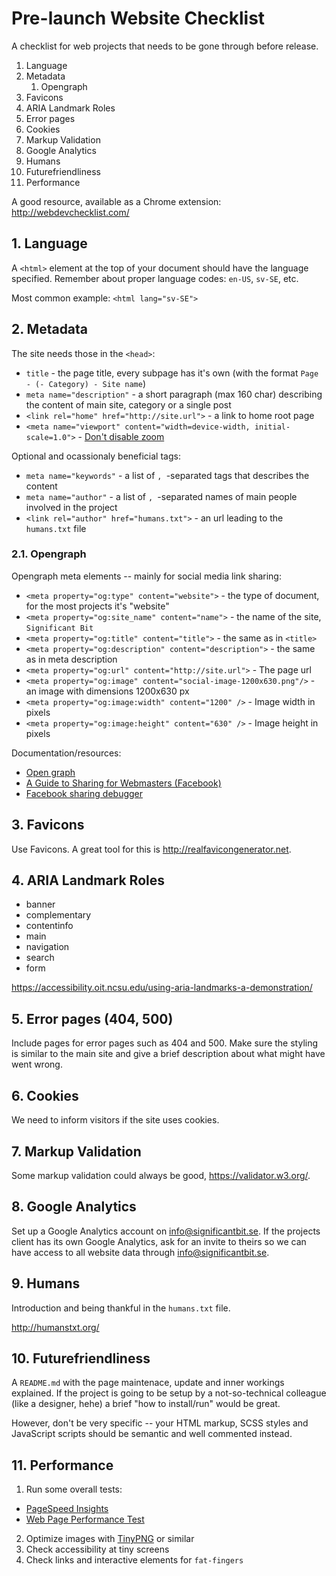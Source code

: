 # Pre-launch Website Checklist
A checklist for web projects that needs to be gone through before release.

1. Language
2. Metadata
    1. Opengraph
3. Favicons
4. ARIA Landmark Roles
5. Error pages
6. Cookies
7. Markup Validation
8. Google Analytics
9. Humans
10. Futurefriendliness
11. Performance

A good resource, available as a Chrome extension: http://webdevchecklist.com/

## 1. Language

A `<html>` element at the top of your document should have the language specified. Remember about proper language codes: `en-US`, `sv-SE`, etc.

Most common example: `<html lang="sv-SE">`


## 2. Metadata

The site needs those in the `<head>`:

- `title` - the page title, every subpage has it's own (with the format `Page - (- Category) - Site name`)
- `meta name="description"` - a short paragraph (max 160 char) describing the content of main site, category or a single post
- `<link rel="home" href="http://site.url">` - a link to home root page
- `<meta name="viewport" content="width=device-width, initial-scale=1.0">` - [Don't disable zoom](http://adrianroselli.com/2015/10/dont-disable-zoom.html)

Optional and ocassionaly beneficial tags:

- `meta name="keywords"` - a list of `, `-separated tags that describes the content
- `meta name="author"` - a list of `, `-separated names of main people involved in the project
- `<link rel="author" href="humans.txt">` - an url leading to the `humans.txt` file


### 2.1. Opengraph

Opengraph meta elements -- mainly for social media link sharing:

- `<meta property="og:type" content="website">` - the type of document, for the most projects it's "website"
- `<meta property="og:site_name" content="name">` - the name of the site, `Significant Bit`
- `<meta property="og:title" content="title">` - the same as in `<title>`
- `<meta property="og:description" content="description">` - the same as in meta description
- `<meta property="og:url" content="http://site.url">` - The page url
- `<meta property="og:image" content="social-image-1200x630.png"/>` - an image with dimensions 1200x630 px
- `<meta property="og:image:width" content="1200" />` - Image width in pixels
- `<meta property="og:image:height" content="630" />` - Image height in pixels

Documentation/resources:
- [Open graph](http://ogp.me/)
- [A Guide to Sharing for Webmasters (Facebook)](https://developers.facebook.com/docs/sharing/webmasters#media)
- [Facebook sharing debugger](https://developers.facebook.com/tools/debug/)


## 3. Favicons

Use Favicons. A great tool for this is http://realfavicongenerator.net.


## 4. ARIA Landmark Roles

- banner
- complementary
- contentinfo
- main
- navigation
- search
- form

https://accessibility.oit.ncsu.edu/using-aria-landmarks-a-demonstration/

## 5. Error pages (404, 500)

Include pages for error pages such as 404 and 500. Make sure the styling is similar to the main site and give a brief description about what might have went wrong.


## 6. Cookies

We need to inform visitors if the site uses cookies.

## 7. Markup Validation

Some markup validation could always be good, https://validator.w3.org/. 


## 8. Google Analytics

Set up a Google Analytics account on info@significantbit.se. If the projects client has its own Google Analytics, ask for an invite to theirs so we can have access to all website data through info@significantbit.se.


## 9. Humans

Introduction and being thankful in the `humans.txt` file.

http://humanstxt.org/


## 10. Futurefriendliness

A `README.md` with the page maintenace, update and inner workings explained. If the project is going to be setup by a not-so-technical colleague (like a designer, hehe) a brief "how to install/run" would be great. 

However, don't be very specific -- your HTML markup, SCSS styles and JavaScript scripts should be semantic and well commented instead.


## 11. Performance

1. Run some overall tests:
- [PageSpeed Insights](http://developers.google.com/speed/pagespeed/insights/)
- [Web Page Performance Test](http://www.webpagetest.org/)
2. Optimize images with [TinyPNG](https://tinypng.com/) or similar 
3. Check accessibility at tiny screens
4. Check links and interactive elements for `fat-fingers`
